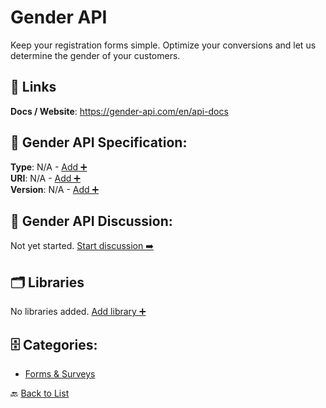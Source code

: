 # Gender API

Keep your registration forms simple. Optimize your conversions and let us determine the gender of your customers.

##  🔗 Links
**Docs / Website**: https://gender-api.com/en/api-docs

## 🧬 Gender API Specification:
**Type**: N/A - [Add ➕](https://github.com/apis-list/apis-list/edit/main/apis.yaml#L7382)  
**URI**: N/A - [Add ➕](https://github.com/apis-list/apis-list/edit/main/apis.yaml#L7382)  
**Version**: N/A - [Add ➕](https://github.com/apis-list/apis-list/edit/main/apis.yaml#L7382)

## 💬 Gender API Discussion:
Not yet started. [Start discussion ➡️](https://github.com/apis-list/apis-list/discussions/new)

## 🗂️ Libraries

No libraries added. [Add library ➕](https://github.com/apis-list/apis-list/edit/main/apis.yaml#L7382)    


## 🗄️ Categories:
- [Forms & Surveys](https://github.com/apis-list/apis-list#forms--surveys-)

🔙  [Back to List](https://github.com/apis-list/apis-list)
